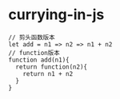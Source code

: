 # currying-in-js

```
// 剪头函数版本
let add = n1 => n2 => n1 + n2
// function版本
function add(n1){
  return function(n2){
    return n1 + n2
  }
}
```
